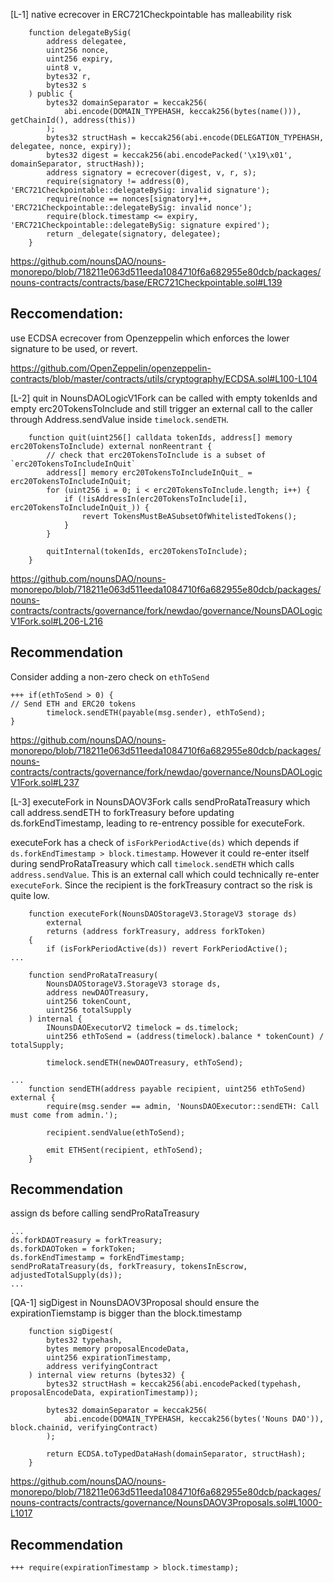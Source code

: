[L-1] native ecrecover in ERC721Checkpointable has malleability risk 

```solidity
    function delegateBySig(
        address delegatee,
        uint256 nonce,
        uint256 expiry,
        uint8 v,
        bytes32 r,
        bytes32 s
    ) public {
        bytes32 domainSeparator = keccak256(
            abi.encode(DOMAIN_TYPEHASH, keccak256(bytes(name())), getChainId(), address(this))
        );
        bytes32 structHash = keccak256(abi.encode(DELEGATION_TYPEHASH, delegatee, nonce, expiry));
        bytes32 digest = keccak256(abi.encodePacked('\x19\x01', domainSeparator, structHash));
        address signatory = ecrecover(digest, v, r, s);
        require(signatory != address(0), 'ERC721Checkpointable::delegateBySig: invalid signature');
        require(nonce == nonces[signatory]++, 'ERC721Checkpointable::delegateBySig: invalid nonce');
        require(block.timestamp <= expiry, 'ERC721Checkpointable::delegateBySig: signature expired');
        return _delegate(signatory, delegatee);
    }
```
https://github.com/nounsDAO/nouns-monorepo/blob/718211e063d511eeda1084710f6a682955e80dcb/packages/nouns-contracts/contracts/base/ERC721Checkpointable.sol#L139

## Reccomendation:
use ECDSA ecrecover from Openzeppelin which enforces the lower signature to be used, or revert.

https://github.com/OpenZeppelin/openzeppelin-contracts/blob/master/contracts/utils/cryptography/ECDSA.sol#L100-L104

[L-2] quit in NounsDAOLogicV1Fork can be called with empty tokenIds and empty erc20TokensToInclude and still trigger an external call to the caller through Address.sendValue inside `timelock.sendETH`. 

```solidity
    function quit(uint256[] calldata tokenIds, address[] memory erc20TokensToInclude) external nonReentrant {
        // check that erc20TokensToInclude is a subset of `erc20TokensToIncludeInQuit`
        address[] memory erc20TokensToIncludeInQuit_ = erc20TokensToIncludeInQuit;
        for (uint256 i = 0; i < erc20TokensToInclude.length; i++) {
            if (!isAddressIn(erc20TokensToInclude[i], erc20TokensToIncludeInQuit_)) {
                revert TokensMustBeASubsetOfWhitelistedTokens();
            }
        }

        quitInternal(tokenIds, erc20TokensToInclude);
    }
```
https://github.com/nounsDAO/nouns-monorepo/blob/718211e063d511eeda1084710f6a682955e80dcb/packages/nouns-contracts/contracts/governance/fork/newdao/governance/NounsDAOLogicV1Fork.sol#L206-L216

## Recommendation
Consider adding a non-zero check on `ethToSend`
```solidity
+++ if(ethToSend > 0) {
// Send ETH and ERC20 tokens
        timelock.sendETH(payable(msg.sender), ethToSend);
}
```
https://github.com/nounsDAO/nouns-monorepo/blob/718211e063d511eeda1084710f6a682955e80dcb/packages/nouns-contracts/contracts/governance/fork/newdao/governance/NounsDAOLogicV1Fork.sol#L237

[L-3] executeFork in NounsDAOV3Fork calls sendProRataTreasury which call address.sendETH to forkTreasury before updating ds.forkEndTimestamp, leading to re-entrency possible for executeFork.

executeFork has a check of `isForkPeriodActive(ds)` which depends if `ds.forkEndTimestamp > block.timestamp`. However it could re-enter itself during sendProRataTreasury which call `timelock.sendETH` which calls `address.sendValue`. This is an external call which could technically re-enter `executeFork`. Since the recipient is the forkTreasury contract so the risk is quite low. 

```solidity
    function executeFork(NounsDAOStorageV3.StorageV3 storage ds)
        external
        returns (address forkTreasury, address forkToken)
    {
        if (isForkPeriodActive(ds)) revert ForkPeriodActive();
...

    function sendProRataTreasury(
        NounsDAOStorageV3.StorageV3 storage ds,
        address newDAOTreasury,
        uint256 tokenCount,
        uint256 totalSupply
    ) internal {
        INounsDAOExecutorV2 timelock = ds.timelock;
        uint256 ethToSend = (address(timelock).balance * tokenCount) / totalSupply;

        timelock.sendETH(newDAOTreasury, ethToSend);

...
    function sendETH(address payable recipient, uint256 ethToSend) external {
        require(msg.sender == admin, 'NounsDAOExecutor::sendETH: Call must come from admin.');

        recipient.sendValue(ethToSend);

        emit ETHSent(recipient, ethToSend);
    }
```

## Recommendation
assign ds before calling sendProRataTreasury
```solidity
...
ds.forkDAOTreasury = forkTreasury;
ds.forkDAOToken = forkToken;
ds.forkEndTimestamp = forkEndTimestamp;
sendProRataTreasury(ds, forkTreasury, tokensInEscrow, adjustedTotalSupply(ds));
...
```

[QA-1] sigDigest in NounsDAOV3Proposal should ensure the expirationTiemstamp is bigger than the block.timestamp

```solidity
    function sigDigest(
        bytes32 typehash,
        bytes memory proposalEncodeData,
        uint256 expirationTimestamp,
        address verifyingContract
    ) internal view returns (bytes32) {
        bytes32 structHash = keccak256(abi.encodePacked(typehash, proposalEncodeData, expirationTimestamp));

        bytes32 domainSeparator = keccak256(
            abi.encode(DOMAIN_TYPEHASH, keccak256(bytes('Nouns DAO')), block.chainid, verifyingContract)
        );

        return ECDSA.toTypedDataHash(domainSeparator, structHash);
    }
```
https://github.com/nounsDAO/nouns-monorepo/blob/718211e063d511eeda1084710f6a682955e80dcb/packages/nouns-contracts/contracts/governance/NounsDAOV3Proposals.sol#L1000-L1017

## Recommendation
```solidity
+++ require(expirationTimestamp > block.timestamp);
```
